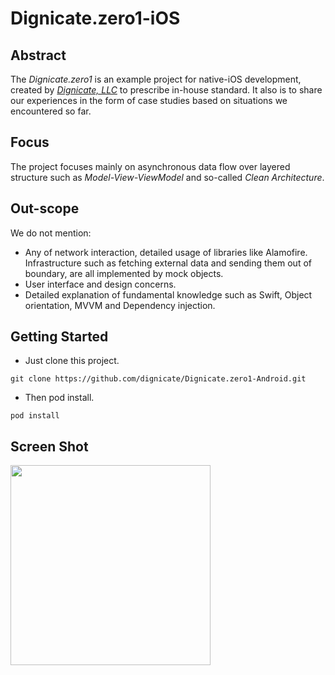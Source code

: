 # Dignicate.zero1-iOS

## Abstract
The _Dignicate.zero1_ is an example project for native-iOS development, created by _[Dignicate, LLC](https://dignicate.com)_ to prescribe in-house standard. 
It also is to share our experiences in the form of case studies based on situations we encountered so far.

## Focus
The project focuses mainly on asynchronous data flow over layered structure such as _Model-View-ViewModel_ and so-called _Clean Architecture_.

## Out-scope
We do not mention: 
* Any of network interaction, detailed usage of libraries like Alamofire. Infrastructure such as fetching external data and sending them out of boundary, are all implemented by mock objects.
* User interface and design concerns.
* Detailed explanation of fundamental knowledge such as Swift, Object orientation, MVVM and Dependency injection.

## Getting Started
* Just clone this project.
```
git clone https://github.com/dignicate/Dignicate.zero1-Android.git
```
* Then pod install.
```
pod install
```

## Screen Shot

<img src="https://user-images.githubusercontent.com/57293323/123500571-f5504f00-d679-11eb-959e-c623dcace5e7.png" width="320"/>

